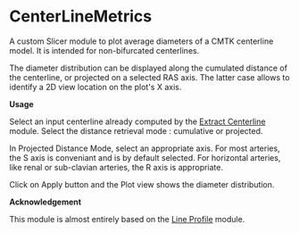 # CenterLineMetrics
A custom Slicer module to plot average diameters of a CMTK centerline model. It is intended for non-bifurcated centerlines.

The diameter distribution can be displayed along the cumulated distance of the centerline, or projected on a selected RAS axis. The latter case allows to identify a 2D view location on the plot's X axis.

**Usage**

Select an input centerline already computed by the [Extract Centerline](https://github.com/vmtk/SlicerExtension-VMTK) module.
Select the distance retrieval mode : cumulative or projected.

In Projected Distance Mode, select an appropriate axis. For most arteries, the S axis is conveniant and is by default selected. For horizontal arteries, like renal or sub-clavian arteries, the R axis is appropriate.

Click on Apply button and the Plot view shows the diameter distribution.

**Acknowledgement**

This module is almost entirely based on the [Line Profile](https://github.com/PerkLab/SlicerSandbox/tree/master/LineProfile) module.


